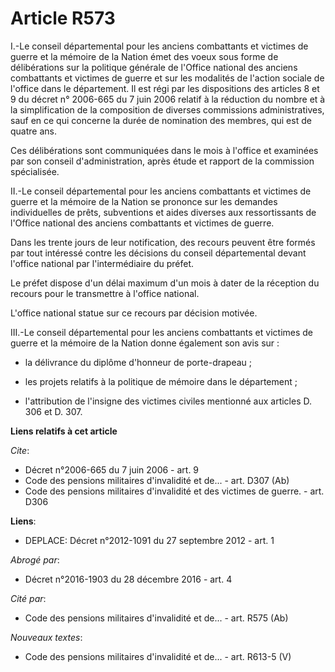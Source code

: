 # Article R573

I.-Le conseil départemental pour les anciens combattants et victimes de guerre et la mémoire de la Nation émet des voeux sous
forme de délibérations sur la politique générale de l'Office national des anciens combattants et victimes de guerre et sur
les modalités de l'action sociale de l'office dans le département. Il est régi par les dispositions des articles 8 et 9 du
décret n° 2006-665 du 7 juin 2006 relatif à la réduction du nombre et à la simplification de la composition de diverses
commissions administratives, sauf en ce qui concerne la durée de nomination des membres, qui est de quatre ans. 

Ces délibérations sont communiquées dans le mois à l'office et examinées par son conseil d'administration, après étude et
rapport de la commission spécialisée. 

II.-Le conseil départemental pour les anciens combattants et victimes de guerre et la mémoire de la Nation se prononce sur
les demandes individuelles de prêts, subventions et aides diverses aux ressortissants de l'Office national des anciens
combattants et victimes de guerre. 

Dans les trente jours de leur notification, des recours peuvent être formés par tout intéressé contre les décisions du
conseil départemental devant l'office national par l'intermédiaire du préfet. 

Le préfet dispose d'un délai maximum d'un mois à dater de la réception du recours pour le transmettre à l'office national.

L'office national statue sur ce recours par décision motivée. 

III.-Le conseil départemental pour les anciens combattants et victimes de guerre et la mémoire de la Nation donne également
son avis sur :

- la délivrance du diplôme d'honneur de porte-drapeau ;

- les projets relatifs à la politique de mémoire dans le département ;

- l'attribution de l'insigne des victimes civiles mentionné aux articles D. 306 et D. 307.

**Liens relatifs à cet article**

_Cite_:

  - Décret n°2006-665 du 7 juin 2006 - art. 9
  - Code des pensions militaires d'invalidité et de... - art. D307 (Ab)
  - Code des pensions militaires d'invalidité et des victimes de guerre. - art. D306

**Liens**:

  - DEPLACE: Décret n°2012-1091 du 27 septembre 2012 - art. 1

_Abrogé par_:

  - Décret n°2016-1903 du 28 décembre 2016 - art. 4

_Cité par_:

  - Code des pensions militaires d'invalidité et de... - art. R575 (Ab)

_Nouveaux textes_:

  - Code des pensions militaires d'invalidité et de... - art. R613-5 (V)
